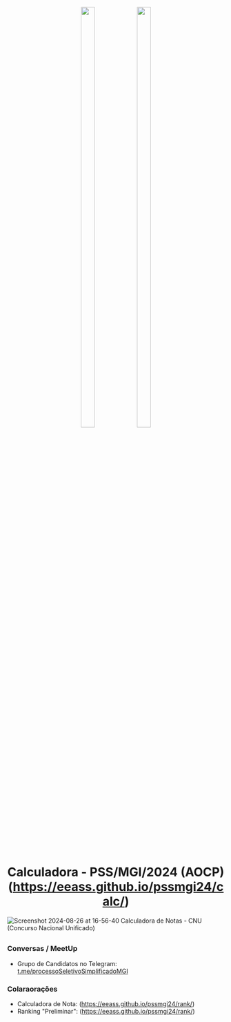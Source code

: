 <p align="center">
<img width="25%" height="50%" src="https://cdn-instituto.s3.sa-east-1.amazonaws.com/images/logo.svg">
<img width="25%" height="50%" src="https://www.gov.br/transferegov/pt-br/noticias/noticias/arquivos-e-imagens/mgi.png">
</p>

<h1 align="center">Calculadora - PSS/MGI/2024 (AOCP)</br>(<a href="https://eeass.github.io/pssmgi24/calc/">https://eeass.github.io/pssmgi24/calc/</a>)</h1>

![Screenshot 2024-08-26 at 16-56-40 Calculadora de Notas - CNU (Concurso Nacional Unificado)](https://github.com/user-attachments/assets/f5c7971a-c9dd-44ce-9808-f2a920ede0dd)

<h2 align="center"></h2>

### Conversas / MeetUp

* Grupo de Candidatos no Telegram: [t.me/processoSeletivoSimplificadoMGI](t.me/processoSeletivoSimplificadoMGI)

### Colaraorações

* Calculadora de Nota: (https://eeass.github.io/pssmgi24/rank/)
* Ranking "Preliminar": (https://eeass.github.io/pssmgi24/rank/)